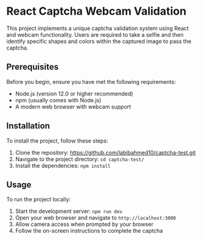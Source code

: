 # React Captcha Webcam Validation

This project implements a unique captcha validation system using React and webcam functionality. Users are required to take a selfie and then identify specific shapes and colors within the captured image to pass the captcha.

## Prerequisites

Before you begin, ensure you have met the following requirements:

- Node.js (version 12.0 or higher recommended)
- npm (usually comes with Node.js)
- A modern web browser with webcam support

## Installation

To install the project, follow these steps:

1. Clone the repository: https://github.com/labibahmed10/captcha-test.git
2. Navigate to the project directory: `cd captcha-test/`
3. Install the dependencies: `npm install`

## Usage

To run the project locally:

1. Start the development server: `npm run dev`
2. Open your web browser and navigate to `http://localhost:3000`
3. Allow camera access when prompted by your browser
4. Follow the on-screen instructions to complete the captcha